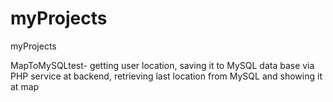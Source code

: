 # myProjects
myProjects

MapToMySQLtest- getting user location, saving it to MySQL data base via PHP service at backend, retrieving last location from MySQL and showing it at map

